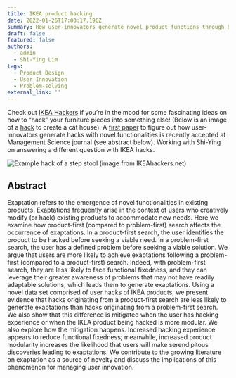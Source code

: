 ```yaml
---
title: IKEA product hacking
date: 2022-01-26T17:03:17.196Z
summary: How user-innovators generate novel product functions through hacking
draft: false
featured: false
authors:
  - admin
  - Shi-Ying Lim
tags:
  - Product Design
  - User Innovation
  - Problem-solving
external_link: ''
---
```

Check out [IKEA Hackers](https://www.ikeahackers.net/) if you’re in the mood for some fascinating ideas on how to “hack” your furniture pieces into something else! (Below is an image of a [hack](https://www.ikeahackers.net/2019/11/diy-cat-house-ikea.html) to create a cat house). A [first paper](https://www.researchgate.net/publication/346530732_The_search_for_novel_product_uses_An_investigation_of_exaptations_in_IKEA_hacks) to figure out how user-innovators generate hacks with novel functionalities is recently accepted at Management Science journal (see abstract below). Working with Shi-Ying on answering a different question with IKEA hacks. 

![](https://www.ikeahackers.net/wp-content/uploads/2019/11/cat-hut-5.jpg?ezimgfmt=ng:webp/ngcb1 "Example hack of a step stool (image from IKEAhackers.net)")

## Abstract

Exaptation refers to the emergence of novel functionalities in existing products. Exaptations frequently arise in the context of users who creatively modify (or hack) existing products to accommodate new needs. Here we examine how product-first (compared to problem-first) search affects the occurrence of exaptations. In a product-first search, the user identifies the product to be hacked before seeking a viable need. In a problem-first search, the user has a defined problem before seeking a viable solution. We argue that users are more likely to achieve exaptations following a problem-first (compared to a product-first) search. Indeed, with problem-first search, they are less likely to face functional fixedness, and they can leverage their greater awareness of problems that may not have readily adaptable solutions, which leads them to generate exaptations. Using a novel data set comprised of user hacks of IKEA products, we present evidence that hacks originating from a product-first search are less likely to generate exaptations than hacks originating from a problem-first search. We also show that this difference is mitigated when the user has hacking experience or when the IKEA product being hacked is more modular. We also explore how the mitigation happens. Increased hacking experience appears to reduce functional fixedness; meanwhile, increased product modularity increases the likelihood that users will make serendipitous discoveries leading to exaptations. We contribute to the growing literature on exaptation as a source of novelty and discuss the implications of this phenomenon for managing user innovation.
